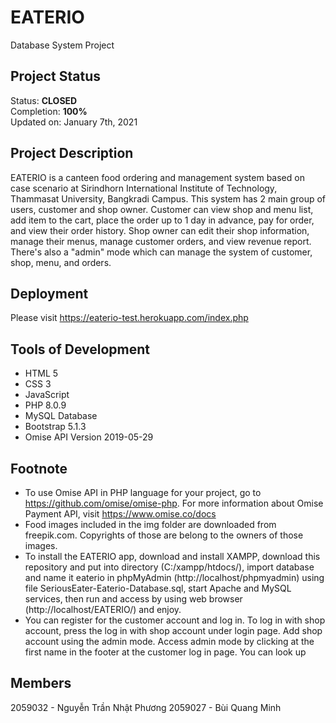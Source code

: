 # EATERIO
Database System Project

## Project Status
Status: **CLOSED**\
Completion: **100%**\
Updated on: January 7th, 2021

## Project Description
EATERIO is a canteen food ordering and management system based on case scenario at Sirindhorn International Institute of Technology, Thammasat University, Bangkradi Campus. This system has 2 main group of users, customer and shop owner. Customer can view shop and menu list, add item to the cart, place the order up to 1 day in advance, pay for order, and view their order history. Shop owner can edit their shop information, manage their menus, manage customer orders, and view revenue report. There's also a "admin" mode which can manage the system of customer, shop, menu, and orders.

## Deployment
Please visit https://eaterio-test.herokuapp.com/index.php

## Tools of Development
- HTML 5
- CSS 3
- JavaScript
- PHP 8.0.9
- MySQL Database
- Bootstrap 5.1.3
- Omise API Version 2019-05-29

## Footnote
- To use Omise API in PHP language for your project, go to https://github.com/omise/omise-php. For more information about Omise Payment API, visit https://www.omise.co/docs
- Food images included in the img folder are downloaded from freepik.com. Copyrights of those are belong to the owners of those images.
- To install the EATERIO app, download and install XAMPP, download this repository and put into directory (C:/xampp/htdocs/), import database and name it eaterio in phpMyAdmin (http://localhost/phpmyadmin) using file SeriousEater-Eaterio-Database.sql, start Apache and MySQL services, then run and access by using web browser (http://localhost/EATERIO/) and enjoy.
- You can register for the customer account and log in. To log in with shop account, press the log in with shop account under login page. Add shop account using the admin mode. Access admin mode by clicking at the first name in the footer at the customer log in page. You can look up 

## Members
2059032 - Nguyễn Trần Nhật Phương
2059027 - Bùi Quang Minh
